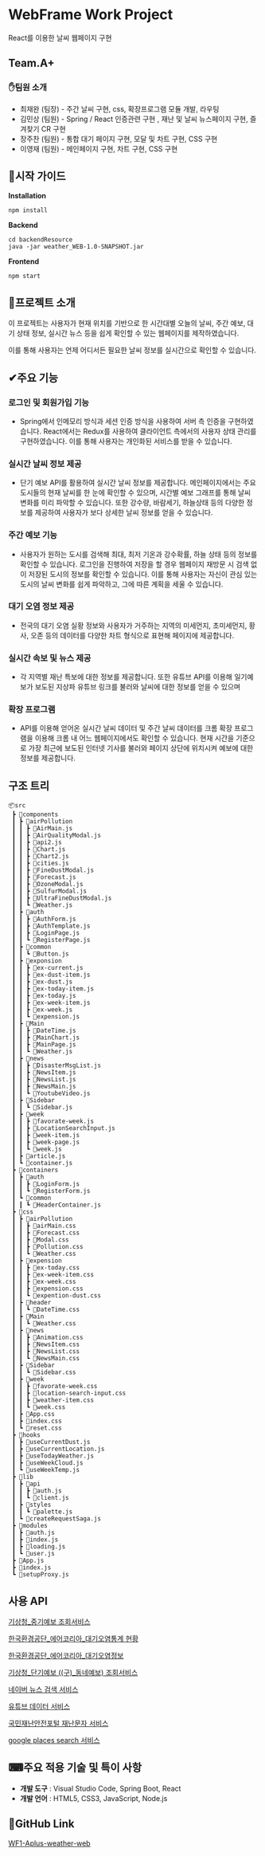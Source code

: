 <h1>WebFrame Work Project</h1>
React를 이용한 날씨 웹페이지 구현

<h2>Team.A+</h2>

<h3>✋팀원 소개</h3>

* 최재완 (팀장) - 주간 날씨 구현, css, 확장프로그램 모듈 개발, 라우팅 
* 김민상 (팀원) - Spring / React 인증관련 구현 , 재난 및 날씨 뉴스페이지 구현, 즐겨찾기 CR 구현
* 장주찬 (팀원) - 통합 대기 페이지 구현, 모달 및 차트 구현, CSS 구현
* 이영재 (팀원) - 메인페이지 구현, 차트 구현, CSS 구현

## 📄시작 가이드
__Installation__
```
npm install
```

__Backend__
```
cd backendResource
java -jar weather_WEB-1.0-SNAPSHOT.jar
```
__Frontend__
```
npm start
```

## 🔔프로젝트 소개

이 프로젝트는 사용자가 현재 위치를 기반으로 한 시간대별 오늘의 날씨, 주간 예보, 대기 상태 정보, 실시간 뉴스 등을 쉽게 확인할 수 있는 웹페이지를 제작하였습니다.

이를 통해 사용자는 언제 어디서든 필요한 날씨 정보를 실시간으로 확인할 수 있습니다.

## ✔주요 기능

### 로그인 및 회원가입 기능
* Spring에서 인메모리 방식과 세션 인증 방식을 사용하여 서버 측 인증을 구현하였습니다. React에서는 Redux를 사용하여 클라이언트 측에서의 사용자 상태 관리를 구현하였습니다. 이를 통해 사용자는 개인화된 서비스를 받을 수 있습니다.

### 실시간 날씨 정보 제공
* 단기 예보 API를 활용하여 실시간 날씨 정보를 제공합니다. 메인페이지에서는 주요 도시들의 현재 날씨를 한 눈에 확인할 수 있으며, 시간별 예보 그래프를 통해 날씨 변화를 미리 파악할 수 있습니다. 또한 강수량, 바람세기, 하늘상태 등의 다양한 정보를 제공하여 사용자가 보다 상세한 날씨 정보를 얻을 수 있습니다.

### 주간 예보 기능
* 사용자가 원하는 도시를 검색해 최대, 최저 기온과 강수확률, 하늘 상태 등의 정보를 확인할 수 있습니다. 로그인을 진행하여 저장을 할 경우 웹페이지 재방문 시 검색 없이 저장된 도시의 정보를 확인할 수 있습니다. 이를 통해 사용자는 자신이 관심 있는 도시의 날씨 변화를 쉽게 파악하고, 그에 따른 계획을 세울 수 있습니다.

### 대기 오염 정보 제공
* 전국의 대기 오염 실황 정보와 사용자가 거주하는 지역의 미세먼지, 초미세먼지, 황사, 오존 등의 데이터를 다양한 차트 형식으로 표현해 페이지에 제공합니다.

### 실시간 속보 및 뉴스 제공
* 각 지역별 재난 특보에 대한 정보를 제공합니다. 또한 유튜브 API를 이용해 일기예보가 보도된 지상파 유튜브 링크를 불러와 날씨에 대한 정보를 얻을 수 있으며 

### 확장 프로그램
* API를 이용해 얻어온 실시간 날씨 데이터 및 주간 날씨 데이터를 크롬 확장 프로그램을 이용해 크롬 내 어느 웹페이지에서도 확인할 수 있습니다. 현재 시간을 기준으로 가장 최근에 보도된 인터넷 기사를 불러와 페이지 상단에 위치시켜 예보에 대한 정보를 제공합니다.


## 구조 트리
```
📦src
 ┣ 📂components
 ┃ ┣ 📂airPollution
 ┃ ┃ ┣ 📜AirMain.js
 ┃ ┃ ┣ 📜AirQualityModal.js
 ┃ ┃ ┣ 📜api2.js
 ┃ ┃ ┣ 📜Chart.js
 ┃ ┃ ┣ 📜Chart2.js
 ┃ ┃ ┣ 📜cities.js
 ┃ ┃ ┣ 📜FineDustModal.js
 ┃ ┃ ┣ 📜Forecast.js
 ┃ ┃ ┣ 📜OzoneModal.js
 ┃ ┃ ┣ 📜SulfurModal.js
 ┃ ┃ ┣ 📜UltraFineDustModal.js
 ┃ ┃ ┗ 📜Weather.js
 ┃ ┣ 📂auth
 ┃ ┃ ┣ 📜AuthForm.js
 ┃ ┃ ┣ 📜AuthTemplate.js
 ┃ ┃ ┣ 📜LoginPage.js
 ┃ ┃ ┗ 📜RegisterPage.js
 ┃ ┣ 📂common
 ┃ ┃ ┗ 📜Button.js
 ┃ ┣ 📂exponsion
 ┃ ┃ ┣ 📜ex-current.js
 ┃ ┃ ┣ 📜ex-dust-item.js
 ┃ ┃ ┣ 📜ex-dust.js
 ┃ ┃ ┣ 📜ex-today-item.js
 ┃ ┃ ┣ 📜ex-today.js
 ┃ ┃ ┣ 📜ex-week-item.js
 ┃ ┃ ┣ 📜ex-week.js
 ┃ ┃ ┗ 📜expension.js
 ┃ ┣ 📂Main
 ┃ ┃ ┣ 📜DateTime.js
 ┃ ┃ ┣ 📜MainChart.js
 ┃ ┃ ┣ 📜MainPage.js
 ┃ ┃ ┗ 📜Weather.js
 ┃ ┣ 📂news
 ┃ ┃ ┣ 📜DisasterMsgList.js
 ┃ ┃ ┣ 📜NewsItem.js
 ┃ ┃ ┣ 📜NewsList.js
 ┃ ┃ ┣ 📜NewsMain.js
 ┃ ┃ ┗ 📜YoutubeVideo.js
 ┃ ┣ 📂Sidebar
 ┃ ┃ ┗ 📜Sidebar.js
 ┃ ┣ 📂week
 ┃ ┃ ┣ 📜favorate-week.js
 ┃ ┃ ┣ 📜LocationSearchInput.js
 ┃ ┃ ┣ 📜week-item.js
 ┃ ┃ ┣ 📜week-page.js
 ┃ ┃ ┗ 📜week.js
 ┃ ┣ 📜article.js
 ┃ ┗ 📜container.js
 ┣ 📂containers
 ┃ ┣ 📂auth
 ┃ ┃ ┣ 📜LoginForm.js
 ┃ ┃ ┗ 📜RegisterForm.js
 ┃ ┗ 📂common
 ┃ ┃ ┗ 📜HeaderContainer.js
 ┣ 📂css
 ┃ ┣ 📂airPollution
 ┃ ┃ ┣ 📜airMain.css
 ┃ ┃ ┣ 📜Forecast.css
 ┃ ┃ ┣ 📜Modal.css
 ┃ ┃ ┣ 📜Pollution.css
 ┃ ┃ ┗ 📜Weather.css
 ┃ ┣ 📂expension
 ┃ ┃ ┣ 📜ex-today.css
 ┃ ┃ ┣ 📜ex-week-item.css
 ┃ ┃ ┣ 📜ex-week.css
 ┃ ┃ ┣ 📜expension.css
 ┃ ┃ ┗ 📜expention-dust.css
 ┃ ┣ 📂header
 ┃ ┃ ┗ 📜DateTime.css
 ┃ ┣ 📂Main
 ┃ ┃ ┗ 📜Weather.css
 ┃ ┣ 📂news
 ┃ ┃ ┣ 📜Animation.css
 ┃ ┃ ┣ 📜NewsItem.css
 ┃ ┃ ┣ 📜NewsList.css
 ┃ ┃ ┗ 📜NewsMain.css
 ┃ ┣ 📂Sidebar
 ┃ ┃ ┗ 📜Sidebar.css
 ┃ ┣ 📂week
 ┃ ┃ ┣ 📜favorate-week.css
 ┃ ┃ ┣ 📜location-search-input.css
 ┃ ┃ ┣ 📜weather-item.css
 ┃ ┃ ┗ 📜week.css
 ┃ ┣ 📜App.css
 ┃ ┣ 📜index.css
 ┃ ┗ 📜reset.css
 ┣ 📂hooks
 ┃ ┣ 📜useCurrentDust.js
 ┃ ┣ 📜useCurrentLocation.js
 ┃ ┣ 📜useTodayWeather.js
 ┃ ┣ 📜useWeekCloud.js
 ┃ ┗ 📜useWeekTemp.js
 ┣ 📂lib
 ┃ ┣ 📂api
 ┃ ┃ ┣ 📜auth.js
 ┃ ┃ ┗ 📜client.js
 ┃ ┣ 📂styles
 ┃ ┃ ┗ 📜palette.js
 ┃ ┗ 📜createRequestSaga.js
 ┣ 📂modules
 ┃ ┣ 📜auth.js
 ┃ ┣ 📜index.js
 ┃ ┣ 📜loading.js
 ┃ ┗ 📜user.js
 ┣ 📜App.js
 ┣ 📜index.js
 ┗ 📜setupProxy.js
```
## 사용 API
[기상청_중기예보 조회서비스](https://www.data.go.kr/iim/api/selectAPIAcountView.do)

[한국환경공단_에어코리아_대기오염통계 현황](https://www.data.go.kr/iim/api/selectAPIAcountView.do)

[한국환경공단_에어코리아_대기오염정보](https://www.data.go.kr/iim/api/selectAPIAcountView.do)

[기상청_단기예보 ((구)_동네예보) 조회서비스](https://www.data.go.kr/iim/api/selectAPIAcountView.do/)

[네이버 뉴스 검색 서비스](https://developers.naver.com/docs/serviceapi/search/news/news.md#%EB%89%B4%EC%8A%A4)

[유튜브 데이터 서비스](https://developers.google.com/youtube/v3?hl=ko)

[국민재난안전포털 재난문자 서비스](https://www.safekorea.go.kr/idsiSFK/neo/sfk/cs/sfc/dis/disasterMsgList.jsp?menuSeq=679)

[google places search 서비스](https://console.cloud.google.com/marketplace/product/google/geocoding-backend.googleapis.com?project=stt-test-project-396707)

## ⌨주요 적용 기술 및 특이 사항
* __개발 도구__ : Visual Studio Code, Spring Boot, React
* __개발 언어__ : HTML5, CSS3, JavaScript, Node.js

## 💪GitHub Link

[WF1-Aplus-weather-web](https://github.com/BuildingOwner/WF1-Aplus-weather-web)

